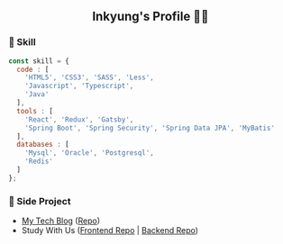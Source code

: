 <h2 style="text-align: center;">Inkyung's Profile 👩‍💻</p>

### 🚀 Skill
```javascript
const skill = {
  code : [
    'HTML5', 'CSS3', 'SASS', 'Less',
    'Javascript', 'Typescript', 
    'Java'
  ],
  tools : [
    'React', 'Redux', 'Gatsby',
    'Spring Boot', 'Spring Security', 'Spring Data JPA', 'MyBatis'
  ],
  databases : [
    'Mysql', 'Oracle', 'Postgresql', 
    'Redis'
  ]
};
```
### 📃 Side Project
- [My Tech Blog](https://6unhkui.github.io/) ([Repo](https://github.com/6unhkui/6unhkui.github.io))
- Study With Us ([Frontend Repo](https://github.com/6unhkui/study-with-us-front) | [Backend Repo](https://github.com/6unhkui/study-with-us-back))
